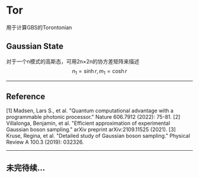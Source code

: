 # Tor
用于计算GBS的Torontonian

## Gaussian State
 对于一个n模式的高斯态，可用2n×2n的协方差矩阵来描述
 $$n_{1} = \sinh{r}, m_{1}=\cosh{r}$$
 
---
## Reference
[1] Madsen, Lars S., et al. "Quantum computational advantage with a programmable photonic processor." Nature 606.7912 (2022): 75-81.
[2] Villalonga, Benjamin, et al. "Efficient approximation of experimental Gaussian boson sampling." arXiv preprint arXiv:2109.11525 (2021).
[3] Kruse, Regina, et al. "Detailed study of Gaussian boson sampling." Physical Review A 100.3 (2019): 032326.

---
## 未完待续...
